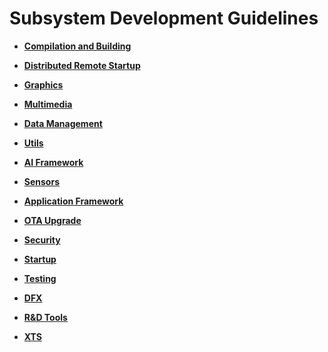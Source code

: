 # Subsystem Development Guidelines<a name="EN-US_TOPIC_0000001111199452"></a>

-   **[Compilation and Building](subsys-build.md)**  

-   **[Distributed Remote Startup](subsys-remote-start.md)**  

-   **[Graphics](subsys-graphics.md)**  

-   **[Multimedia](subsys-multimedia.md)**  

-   **[Data Management](subsys-data.md)**  

-   **[Utils](subsys-utils.md)**  

-   **[AI Framework](subsys-aiframework.md)**  

-   **[Sensors](subsys-sensor.md)**  

-   **[Application Framework](subsys-application-framework.md)**  

-   **[OTA Upgrade](subsys-ota-guide.md)**  

-   **[Security](subsys-security.md)**  

-   **[Startup](subsys-boot.md)**  

-   **[Testing](subsys-testguide-test.md)**  

-   **[DFX](subsys-dfx.md)**  

-   **[R&D Tools](subsys-toolchain.md)**  

-   **[XTS](subsys-xts-guide.md)**  


